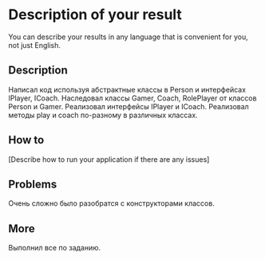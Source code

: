 # Description of your result

You can describe your results in any language that is convenient for you, not just English.

## Description

Написал код используя абстрактные классы в Person и интерфейсах IPlayer, ICoach. Наследовал классы Gamer, Coach, RolePlayer от классов Person и Gamer. Реализовал интерфейсы IPlayer и ICoach.  Реализовал методы play и coach по-разному в различных классах.

## How to

[Describe how to run your application if there are any issues]

## Problems

Очень сложно было разобратся с конструкторами классов.

## More

Выполнил все по заданию.

